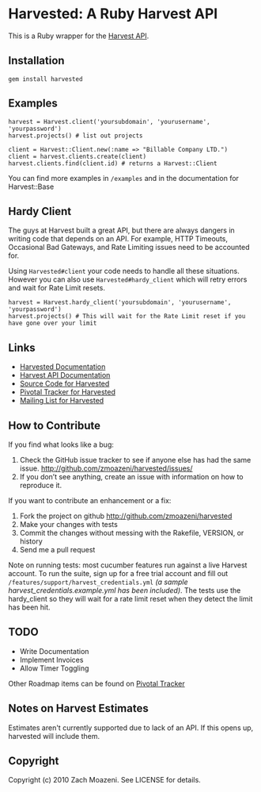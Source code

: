# Harvested: A Ruby Harvest API

This is a Ruby wrapper for the [Harvest API](http://www.getharvest.com/).

## Installation

    gem install harvested

## Examples

    harvest = Harvest.client('yoursubdomain', 'yourusername', 'yourpassword')
    harvest.projects() # list out projects
    
    client = Harvest::Client.new(:name => "Billable Company LTD.")
    client = harvest.clients.create(client)
    harvest.clients.find(client.id) # returns a Harvest::Client

You can find more examples in `/examples` and in the documentation for Harvest::Base

## Hardy Client

The guys at Harvest built a great API, but there are always dangers in writing code that depends on an API. For example, HTTP Timeouts, Occasional Bad Gateways, and Rate Limiting issues need to be accounted for.

Using `Harvested#client` your code needs to handle all these situations. However you can also use `Harvested#hardy_client` which will retry errors and wait for Rate Limit resets.

    harvest = Harvest.hardy_client('yoursubdomain', 'yourusername', 'yourpassword')
    harvest.projects() # This will wait for the Rate Limit reset if you have gone over your limit

## Links

* [Harvested Documentation](http://rdoc.info/projects/zmoazeni/harvested)
* [Harvest API Documentation](http://www.getharvest.com/api)
* [Source Code for Harvested](http://github.com/zmoazeni/harvested)
* [Pivotal Tracker for Harvested](http://www.pivotaltracker.com/projects/63260)
* [Mailing List for Harvested](http://groups.google.com/group/harvested)

## How to Contribute

If you find what looks like a bug:

1. Check the GitHub issue tracker to see if anyone else has had the same issue.
http://github.com/zmoazeni/harvested/issues/
2. If you don’t see anything, create an issue with information on how to reproduce it.

If you want to contribute an enhancement or a fix:
 
1. Fork the project on github http://github.com/zmoazeni/harvested
2. Make your changes with tests
3. Commit the changes without messing with the Rakefile, VERSION, or history
4. Send me a pull request

Note on running tests: most cucumber features run against a live Harvest account. To run the suite, sign up for a free trial account and fill out `/features/support/harvest_credentials.yml` *(a sample harvest_credentials.example.yml has been included)*. The tests use the hardy_client so they will wait for a rate limit reset when they detect the limit has been hit.

## TODO

* Write Documentation
* Implement Invoices
* Allow Timer Toggling

Other Roadmap items can be found on [Pivotal Tracker](http://www.pivotaltracker.com/projects/63260)

## Notes on Harvest Estimates

Estimates aren't currently supported due to lack of an API. If this opens up, harvested will include them.

## Copyright

Copyright (c) 2010 Zach Moazeni. See LICENSE for details.
